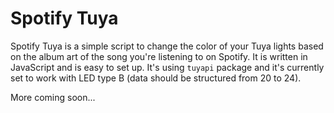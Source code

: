 # Spotify Tuya
Spotify Tuya is a simple script to change the color of your Tuya lights based on the album art of the song you're listening to on Spotify. It is written in JavaScript and is easy to set up. It's using `tuyapi` package and it's currently set to work with LED type B (data should be structured from 20 to 24).

More coming soon...